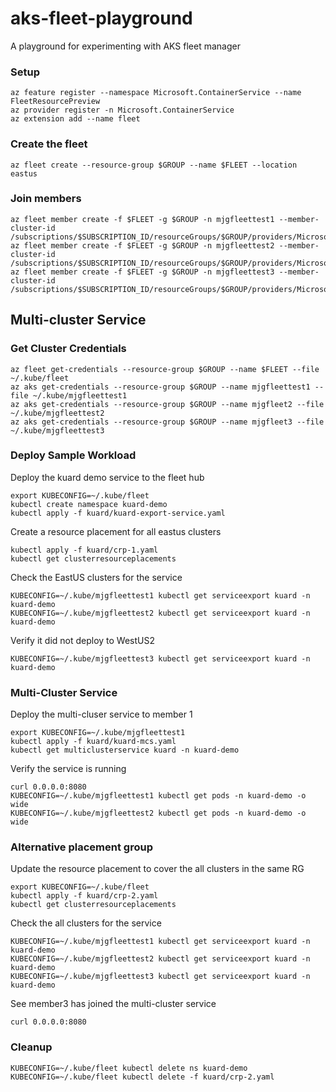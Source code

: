 # aks-fleet-playground
A playground for experimenting with AKS fleet manager

### Setup
```
az feature register --namespace Microsoft.ContainerService --name FleetResourcePreview
az provider register -n Microsoft.ContainerService
az extension add --name fleet
```

### Create the fleet
```
az fleet create --resource-group $GROUP --name $FLEET --location eastus
```

### Join members
```
az fleet member create -f $FLEET -g $GROUP -n mjgfleettest1 --member-cluster-id /subscriptions/$SUBSCRIPTION_ID/resourceGroups/$GROUP/providers/Microsoft.ContainerService/managedClusters/mjgfleettest1
az fleet member create -f $FLEET -g $GROUP -n mjgfleettest2 --member-cluster-id /subscriptions/$SUBSCRIPTION_ID/resourceGroups/$GROUP/providers/Microsoft.ContainerService/managedClusters/mjgfleet2
az fleet member create -f $FLEET -g $GROUP -n mjgfleettest3 --member-cluster-id /subscriptions/$SUBSCRIPTION_ID/resourceGroups/$GROUP/providers/Microsoft.ContainerService/managedClusters/mjgfleet3
```

## Multi-cluster Service
### Get Cluster Credentials
```
az fleet get-credentials --resource-group $GROUP --name $FLEET --file ~/.kube/fleet
az aks get-credentials --resource-group $GROUP --name mjgfleettest1 --file ~/.kube/mjgfleettest1
az aks get-credentials --resource-group $GROUP --name mjgfleet2 --file ~/.kube/mjgfleettest2
az aks get-credentials --resource-group $GROUP --name mjgfleet3 --file ~/.kube/mjgfleettest3
```

### Deploy Sample Workload
Deploy the kuard demo service to the fleet hub
```
export KUBECONFIG=~/.kube/fleet
kubectl create namespace kuard-demo
kubectl apply -f kuard/kuard-export-service.yaml
```

Create a resource placement for all eastus clusters
```
kubectl apply -f kuard/crp-1.yaml
kubectl get clusterresourceplacements
```

Check the EastUS clusters for the service
```
KUBECONFIG=~/.kube/mjgfleettest1 kubectl get serviceexport kuard -n kuard-demo
KUBECONFIG=~/.kube/mjgfleettest2 kubectl get serviceexport kuard -n kuard-demo
```

Verify it did not deploy to WestUS2
```
KUBECONFIG=~/.kube/mjgfleettest3 kubectl get serviceexport kuard -n kuard-demo
```

### Multi-Cluster Service
Deploy the multi-cluser service to member 1
```
export KUBECONFIG=~/.kube/mjgfleettest1
kubectl apply -f kuard/kuard-mcs.yaml
kubectl get multiclusterservice kuard -n kuard-demo
```

Verify the service is running
```
curl 0.0.0.0:8080
KUBECONFIG=~/.kube/mjgfleettest1 kubectl get pods -n kuard-demo -o wide
KUBECONFIG=~/.kube/mjgfleettest2 kubectl get pods -n kuard-demo -o wide
```

### Alternative placement group
Update the resource placement to cover the all clusters in the same RG
```
export KUBECONFIG=~/.kube/fleet
kubectl apply -f kuard/crp-2.yaml
kubectl get clusterresourceplacements
```

Check the all clusters for the service
```
KUBECONFIG=~/.kube/mjgfleettest1 kubectl get serviceexport kuard -n kuard-demo
KUBECONFIG=~/.kube/mjgfleettest2 kubectl get serviceexport kuard -n kuard-demo
KUBECONFIG=~/.kube/mjgfleettest3 kubectl get serviceexport kuard -n kuard-demo
```

See member3 has joined the multi-cluster service
```
curl 0.0.0.0:8080
```

### Cleanup
```
KUBECONFIG=~/.kube/fleet kubectl delete ns kuard-demo
KUBECONFIG=~/.kube/fleet kubectl delete -f kuard/crp-2.yaml
```